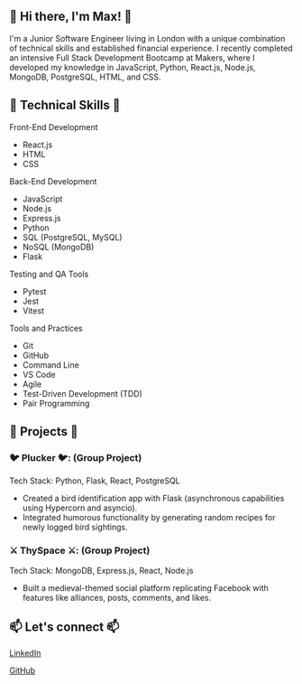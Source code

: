 ## 👋 Hi there, I'm Max! 👋

I'm a Junior Software Engineer living in London with a unique combination of technical skills and established financial experience. I recently completed an intensive Full Stack Development Bootcamp at Makers, where I developed my knowledge in JavaScript, Python, React.js, Node.js, MongoDB, PostgreSQL, HTML, and CSS. 

<!--
**maxjoseph22/maxjoseph22** is a ✨ _special_ ✨ repository because its `README.md` (this file) appears on your GitHub profile.

Here are some ideas to get you started:

- 🔭 I’m currently working on ...
- 🌱 I’m currently learning ...
- 👯 I’m looking to collaborate on ...
- 🤔 I’m looking for help with ...
- 💬 Ask me about ...
- 📫 How to reach me: ...
- 😄 Pronouns: ...
- ⚡ Fun fact: ...
-->

## 🔧 Technical Skills 🔧

Front-End Development
- React.js
- HTML
- CSS

Back-End Development
- JavaScript
- Node.js
- Express.js
- Python
- SQL (PostgreSQL, MySQL)
- NoSQL (MongoDB)
- Flask
  
Testing and QA Tools
- Pytest
- Jest
- Vitest
  
Tools and Practices
- Git
- GitHub
- Command Line
- VS Code
- Agile
- Test-Driven Development (TDD)
- Pair Programming

## 🔭 Projects 🔭

### 🐦 Plucker 🐦: (Group Project)
Tech Stack: Python, Flask, React, PostgreSQL

- Created a bird identification app with Flask (asynchronous capabilities using Hypercorn and asyncio).
- Integrated humorous functionality by generating random recipes for newly logged bird sightings.

### ⚔ ThySpace ⚔: (Group Project)
Tech Stack: MongoDB, Express.js, React, Node.js

- Built a medieval-themed social platform replicating Facebook with features like alliances, posts, comments, and likes.

## 📫 Let's connect 📫
[LinkedIn](https://www.linkedin.com/in/max-joseph-a29666225/)

[GitHub](https://github.com/maxjoseph22)
